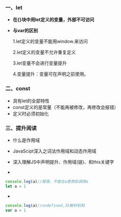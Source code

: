 ### 一、let

* **在{}块中用let定义的变量，外部不可访问**

* **与var的区别**

  1.let定义的变量不能用window.来访问

  2.let定义的变量不允许重复定义

  3.let变量不会进行变量提升
  
  4.变量提升：变量可在声明之前使用。

### 二、const

* 具有let的全部特性
* const定义的是常量（不能再被修改，再修改会报错）
* 定义时必须初始化

### 三、提升阅读

* 什么是作用域

* JavaScipt深入之词法作用域和动态作用域

* 深入理解JS中声明提升、作用域(链)、和this关键字

* 

  ```` javascript
  console.log(a)//报错，不能在a使用前调用a
  let a = 1
  ````

* 

  ```` javascript
  console.log(a)//undefined,JS解析机制
  var a = 1
  ````

  